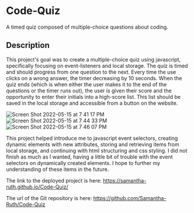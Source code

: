 # Code-Quiz
A timed quiz composed of multiple-choice questions about coding.

## Description

This project's goal was to create a multiple-choice quiz using javascript, specifically focusing on event-listeners and local storage.  The quiz is timed and should progress from one question to the next. Every time the use clicks on a wrong answer, the timer decreasing by 10 seconds. When the quiz ends (which is when either the user makes it to the end of the questions or the timer runs out), the user is given their score and the opportunity to enter their initials into a high-score list. This list should be saved in the local storage and accessible from a button on the website. 

![Screen Shot 2022-05-15 at 7 41 17 PM](https://user-images.githubusercontent.com/64170123/168510951-e420e1e9-7105-4bb2-95f5-eb0d67ac13d3.jpg)
![Screen Shot 2022-05-15 at 7 44 33 PM](https://user-images.githubusercontent.com/64170123/168510953-2f65b8df-51a1-4415-8b86-f1048219de4f.jpg)
![Screen Shot 2022-05-15 at 7 46 07 PM](https://user-images.githubusercontent.com/64170123/168510954-6962b976-35e2-49b3-a243-f384d9aa6567.jpg)


This project helped introduce me to javascript event selectors, creating dynamic elements with new attributes, storing and retrieving items from local storage, and continuing with html structuring and css styling.  I did not finish as much as I wanted, having a little bit of trouble with the event selectors on dynamically created elements.  I hope to further my understanding of these items in the future. 

The link to the deployed project is here: https://samantha-ruth.github.io/Code-Quiz/

The url of the Git repository is here: https://github.com/Samantha-Ruth/Code-Quiz
